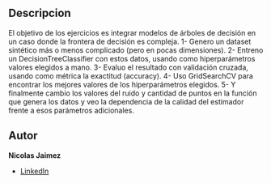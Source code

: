 ## Descripcion 
El objetivo de los ejercicios es integrar modelos de árboles de decisión en un caso donde la frontera de decisión es compleja.
1- Genero un dataset sintético más o menos complicado (pero en pocas dimensiones).
2- Entreno un DecisionTreeClassifier con estos datos, usando como hiperparámetros valores elegidos a mano.
3- Evaluo el resultado con validación cruzada, usando como métrica la exactitud (accuracy).
4- Uso GridSearchCV para encontrar los mejores valores de los hiperparámetros elegidos.
5- Y finalmente cambio los valores del ruido y cantidad de puntos en la función que genera los datos y veo la dependencia de la calidad del estimador frente a esos parámetros adicionales.

## Autor
**Nicolas Jaimez**

* [LinkedIn](https://www.linkedin.com/in/nicolas-jaimez/)
